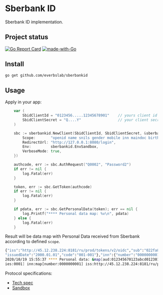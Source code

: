 # Sberbank ID

Sberbank ID implementation.

## Project status
[![Go Report Card](https://goreportcard.com/badge/github.com/everbslab/sberbankid)](https://goreportcard.com/report/github.com/everbslab/sberbankid)
[![made-with-Go](https://img.shields.io/badge/Made%20with-Go-1f425f.svg)](http://golang.org)

## Install
```Bash
go get github.com/everbslab/sberbankid
```

## Usage
Apply in your app:
```Go
    var (
        SbidClientId = "0123456.....12345678901"    // yours client id
        SbidClientSecret = "Q....Y"                 // your client secret
    )

    sbc := sberbankid.NewClient(SbidClientId, SbidClientSecret, &sberbank_id.Config{
        Scope:       "openid name snils gender mobile inn maindoc birthdate verified",
        RedirectUrl: "http://127.0.0.1:8080/login",
        Env:         sberbankid.EnvSandbox,
        VerboseMode: true,
    })

    authcode, err := sbc.AuthRequest("Q0002", "Password2")
    if err != nil {
        log.Fatal(err)
    }

    token, err := sbc.GetToken(authcode)
    if err != nil {
        log.Fatal(err)
    }

    if pdata, err := sbc.GetPersonalData(token); err == nil {
        log.Printf("**** Personal data map: %v\n", pdata)
    } else {
        log.Fatal(err)
    }
```

Result will be data map with Personal Data received from Sberbank according to defined `scope`.
```Bash
{"iss":"http://45.12.238.224:8181/ru/prod/tokens/v2/oidc","sub":"022fa8480ff243439f5887ab5a847c1b","aud":"012345670123abcd0123012345678901","birthdate":"1980.01.01","identificaton":{"series":"0001","number":"000001","issuedBy":null,
"issuedDate":"2000.01.01","code":"001-001"},"inn":{"number":"0000000001"},"snils":{"number":"0000001"},"gender":1,"verified":1,"family_name":"Иванов","given_name":"Иван","middle_name":"Иванович","phone_number":"+79001000001"}
2020/10/19 15:55:37 **** Personal data: &map[aud:012345670123abcd0123012345678901 birthdate:1980.01.01 family_name:Иванов gender:1 given_name:Иван identificaton:map[code:001-001 issuedBy:<nil> issuedDate:2000.01.01 number:000001 ser
ies:0001] inn:map[number:0000000001] iss:http://45.12.238.224:8181/ru/prod/tokens/v2/oidc middle_name:Иванович phone_number:+79001000001 snils:map[number:0000001] sub:022fa8480ff243439f5887ab5a847c1b verified:1]
```


Protocol specifications:
* [Tech spec](https://developer.sberbank.ru/doc/v1/sberbank-id/info)
* [Sandbox](https://developer.sberbank.ru/doc/v1/sberbank-id/Sand)